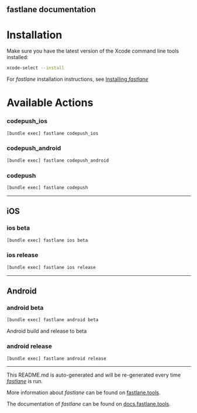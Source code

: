 fastlane documentation
----

# Installation

Make sure you have the latest version of the Xcode command line tools installed:

```sh
xcode-select --install
```

For _fastlane_ installation instructions, see [Installing _fastlane_](https://docs.fastlane.tools/#installing-fastlane)

# Available Actions

### codepush_ios

```sh
[bundle exec] fastlane codepush_ios
```



### codepush_android

```sh
[bundle exec] fastlane codepush_android
```



### codepush

```sh
[bundle exec] fastlane codepush
```



----


## iOS

### ios beta

```sh
[bundle exec] fastlane ios beta
```



### ios release

```sh
[bundle exec] fastlane ios release
```



----


## Android

### android beta

```sh
[bundle exec] fastlane android beta
```

Android build and release to beta

### android release

```sh
[bundle exec] fastlane android release
```



----

This README.md is auto-generated and will be re-generated every time [_fastlane_](https://fastlane.tools) is run.

More information about _fastlane_ can be found on [fastlane.tools](https://fastlane.tools).

The documentation of _fastlane_ can be found on [docs.fastlane.tools](https://docs.fastlane.tools).
